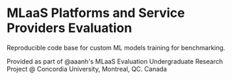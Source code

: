 # MLaaS Platforms and Service Providers Evaluation

Reproducible code base for custom ML models training for benchmarking.

Provided as part of @aaanh's MLaaS Evaluation Undergraduate Research Project @ Concordia University, Montreal, QC. Canada
